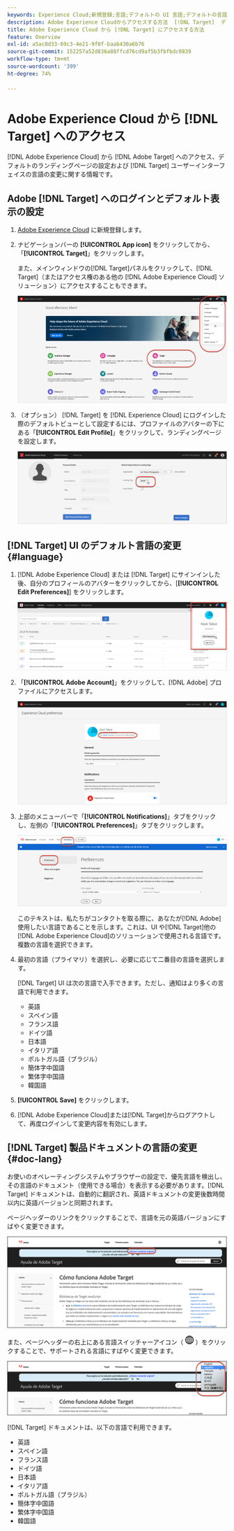 ```yaml
---
keywords: Experience Cloud;新規登録;言語;デフォルトの UI 言語;デフォルトの言語
description: Adobe Experience Cloudからアクセスする方法  [!DNL Target]  デフォルトのビューを設定する方法、 [!DNL Target] UI とドキュメントの言語を変更する方法について説明します。
title: Adobe Experience Cloud から [!DNL Target] にアクセスする方法
feature: Overview
exl-id: a5ac8d33-69c3-4e21-9f0f-baab430a6b76
source-git-commit: 152257a52d836a88ffcd76cd9af5b3fbfbdc0839
workflow-type: tm+mt
source-wordcount: '399'
ht-degree: 74%

---
```


# Adobe Experience Cloud から [!DNL Target] へのアクセス

[!DNL Adobe Experience Cloud] から [!DNL Adobe Target] へのアクセス、デフォルトのランディングページの設定および [!DNL Target] ユーザーインターフェイスの言語の変更に関する情報です。

## Adobe [!DNL Target] へのログインとデフォルト表示の設定

1. [Adobe Experience Cloud](https://experience.adobe.com/) に新規登録します。

1. ナビゲーションバーの **[!UICONTROL App icon]** をクリックしてから、「**[!UICONTROL Target]**」をクリックします。

   また、メインウィンドウの[!DNL Target]パネルをクリックして、[!DNL Target]（またはアクセス権のある他の [!DNL Adobe Experience Cloud] ソリューション）にアクセスすることもできます。

   ![アプリケーションアイコン](/help/main/c-intro/assets/appmenu-new.png)

1. （オプション） [!DNL Target] を [!DNL Experience Cloud] にログインした際のデフォルトビューとして設定するには、プロファイルのアバターの下にある「**[!UICONTROL Edit Profile]**」をクリックして、ランディングページを設定します。

   ![ランディングページ](/help/main/c-intro/assets/pagepref-new.png)

## [!DNL Target] UI のデフォルト言語の変更 {#language}

1. [!DNL Adobe Experience Cloud] または [!DNL Target] にサインインした後、自分のプロフィールのアバターをクリックしてから、[**[!UICONTROL Edit Preferences]**] をクリックします。

   ![プロファイルを編集](/help/main/c-intro/assets/change-language.png)

1. 「**[!UICONTROL Adobe Account]**」をクリックして、[!DNL Adobe] プロファイルにアクセスします。

   ![アドビアカウント](/help/main/c-intro/assets/adobe-account.png)

1. 上部のメニューバーで「**[!UICONTROL Notifications]**」タブをクリックし、左側の「**[!UICONTROL Preferences]**」タブをクリックします。

   ![優先言語](/help/main/c-intro/assets/prefered-language.png)

   このテキストは、私たちがコンタクトを取る際に、あなたが[!DNL Adobe]使用したい言語であることを示します。これは、UI や[!DNL Target]他の[!DNL Adobe Experience Cloud]のソリューションで使用される言語です。複数の言語を選択できます。

1. 最初の言語（プライマリ）を選択し、必要に応じて二番目の言語を選択します。

   [!DNL Target] UI は次の言語で入手できます。ただし、通知はより多くの言語で利用できます。

   * 英語
   * スペイン語
   * フランス語
   * ドイツ語
   * 日本語
   * イタリア語
   * ポルトガル語（ブラジル）
   * 簡体字中国語
   * 繁体字中国語
   * 韓国語

1. **[!UICONTROL Save]** をクリックします。

1. [!DNL Adobe Experience Cloud]または[!DNL Target]からログアウトして、再度ログインして変更内容を有効にします。

## [!DNL Target] 製品ドキュメントの言語の変更 {#doc-lang}

お使いのオペレーティングシステムやブラウザーの設定で、優先言語を検出し、その言語のドキュメント（使用できる場合）を表示する必要があります。[!DNL Target] ドキュメントは、自動的に翻訳され、英語ドキュメントの変更後数時間以内に英語バージョンと同期されます。

ページヘッダーのリンクをクリックすることで、言語を元の英語バージョンにすばやく変更できます。

![元の言語への変更](/help/main/c-intro/assets/mt-original.png)

また、ページヘッダーの右上にある言語スイッチャーアイコン（ ![言語 スイッチャー](/help/main/c-intro/assets/icon-language-switcher.png) ）をクリックすることで、サポートされる言語にすばやく変更できます。

![言語スイッチャー](/help/main/c-intro/assets/language-switcher.png)

[!DNL Target] ドキュメントは、以下の言語で利用できます。

* 英語
* スペイン語
* フランス語
* ドイツ語
* 日本語
* イタリア語
* ポルトガル語（ブラジル）
* 簡体字中国語
* 繁体字中国語
* 韓国語
